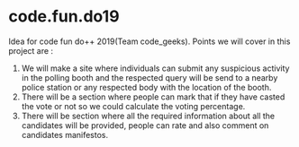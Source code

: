 # code.fun.do19
 Idea for code fun do++ 2019(Team code_geeks).
 Points we will cover in this project are :
1. We will make a site where individuals can submit any suspicious activity in the polling booth and the respected query will be send to a nearby police station or any respected body with the location of the booth.
2. There will be a section where people can mark that if they have casted the vote or not so we could calculate the voting percentage.
3. There will be section where all the required information about all the candidates will be provided, people can rate and also comment on candidates manifestos.
